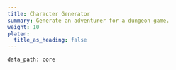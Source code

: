 ```yaml
---
title: Character Generator
summary: Generate an adventurer for a dungeon game.
weight: 10
platen:
  title_as_heading: false
---
```


```adg_chargen
data_path: core
```
